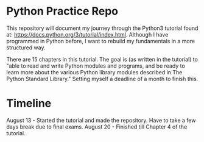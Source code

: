 # Python Practice Repo

This repository will document my journey through the Python3 tutorial found at: https://docs.python.org/3/tutorial/index.html. 
Although I have programmed in Python before, I want to rebuild my fundamentals in a more structured way. 

There are 15 chapters in this tutorial. The goal is (as written in the tutorial) to "able to read and write Python modules and programs, and be ready to learn more about the various Python library modules described in The Python Standard Library." Setting myself a deadline of a month to finish this.

# Timeline

August 13 - Started the tutorial and made the repository. Have to take a few days break due to final exams.
August 20 - Finished till Chapter 4 of the tutorial.